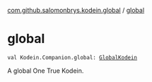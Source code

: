 [com.github.salomonbrys.kodein.global](index.md) / [global](.)

# global

`val Kodein.Companion.global: `[`GlobalKodein`](-global-kodein/index.md)

A global One True Kodein.

